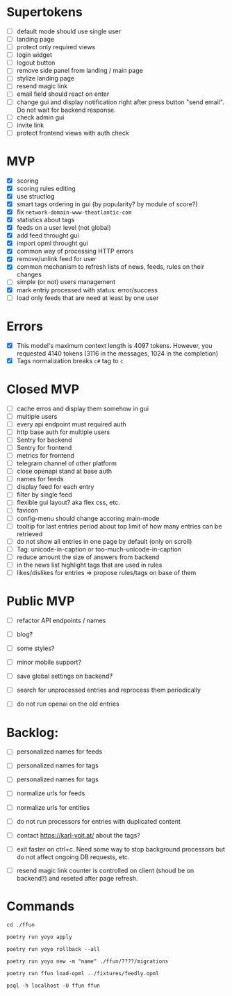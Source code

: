 
# Supertokens

- [ ] default mode should use single user
- [ ] landing page
- [ ] protect only required views
- [ ] login widget
- [ ] logout button
- [ ] remove side panel from landing / main page
- [ ] stylize landing page
- [ ] resend magic link
- [ ] email field should react on enter
- [ ] change gui and display notification right after press button "send email". Do not wait for backend response.
- [ ] check admin gui
- [ ] invite link
- [ ] protect frontend views with auth check

# MVP

- [x] scoring
- [x] scoring rules editing
- [x] use structlog
- [x] smart tags ordering in gui (by popularity? by module of score?)
- [x] fix `network-domain-www-theatlantic-com`
- [x] statistics about tags
- [x] feeds on a user level (not global)
- [x] add feed throught gui
- [x] import opml throught gui
- [x] common way of processing HTTP errors
- [x] remove/unlink feed for user
- [x] common mechanism to refresh lists of news, feeds, rules on their changes
- [ ] simple (or not) users management
- [x] mark entriy processed with status: error/success
- [ ] load only feeds that are need at least by one user

# Errors

- [x] This model's maximum context length is 4097 tokens. However, you requested 4140 tokens (3116 in the messages, 1024 in the completion)
- [x] Tags normalization breaks `c#` tag to `c`

# Closed MVP

- [ ] cache erros and display them somehow in gui
- [ ] multiple users
- [ ] every api endpoint must required auth
- [ ] http base auth for multiple users
- [ ] Sentry for backend
- [ ] Sentry for frontend
- [ ] metrics for frontend
- [ ] telegram channel of other platform
- [ ] close openapi stand at base auth
- [ ] names for feeds
- [ ] display feed for each entry
- [ ] filter by single feed
- [ ] flexible gui layout? aka flex css, etc.
- [ ] favicon
- [ ] config-menu should change accoring main-mode
- [ ] tooltip for last entries period about top limit of how many entries can be retrieved
- [ ] do not show all entries in one page by default (only on scroll)
- [ ] Tag: unicode-in-caption or too-much-unicode-in-caption
- [ ] reduce amount the size of answers from backend
- [ ] in the news list highlight tags that are used in rules
- [ ] likes/dislikes for entries => propose rules/tags on base of them

# Public MVP

- [ ] refactor API endpoints / names
- [ ] blog?
- [ ] some styles?
- [ ] minor mobile support?
- [ ] save global settings on backend?
- [ ] search for unprocessed entries and reprocess them periodically
- [ ] do not run openai on the old entries


# Backlog:

- [ ] personalized names for feeds
- [ ] personalized names for tags
- [ ] personalized names for tags
- [ ] normalize urls for feeds
- [ ] normalize urls for entities
- [ ] do not run processors for entries with duplicated content
- [ ] contact https://karl-voit.at/ about the tags?
- [ ] exit faster on ctrl+c. Need some way to stop background processors but do not affect ongoing DB requests, etc.
- [ ] resend magic link counter is controlled on client (shoud be on backend?) and reseted after page refresh.


# Commands

```
cd ./ffun

poetry run yoyo apply

poetry run yoyo rollback --all

poetry run yoyo new -m "name" ./ffun/????/migrations

poetry run ffun load-opml ../fixtures/feedly.opml

```

```
psql -h localhost -U ffun ffun

```
